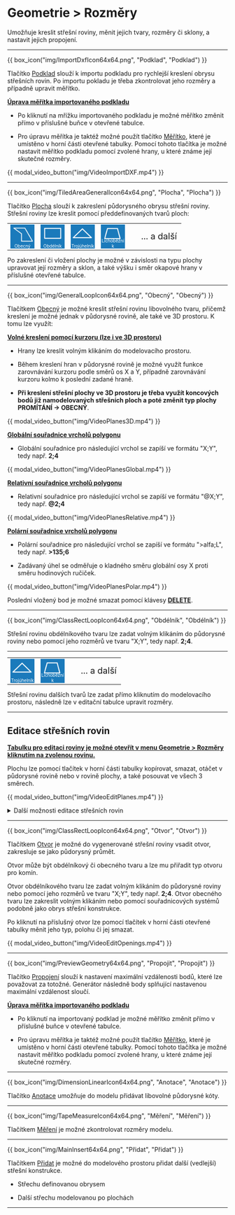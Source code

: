 
<h1>Geometrie > Rozměry</h1>

  <p>Umožňuje kreslit střešní roviny, měnit jejich tvary, rozměry či sklony, a nastavit jejich propojení.</p>

  <hr class="main"> <!-- Vodorovná čára jako oddělovač sekce -->

{{ box_icon("img/ImportDxfIcon64x64.png", "Podklad", "Podklad") }}

  <p>Tlačítko <u>Podklad</u> slouží k importu podkladu pro rychlejší kreslení obrysu střešních rovin. Po importu pokladu je třeba zkontrolovat jeho rozměry a případně upravit měřítko.</p>

  <p><b><u>Úprava měřítka importovaného podkladu</u></b></p>

<ul>
<p><li>
Po kliknutí na mřížku importovaného podkladu je možné měřítko změnit přímo v příslušné buňce v otevřené tabulce. 
</li></p>

<p><li>
Pro úpravu měřítka je taktéž možné použít tlačítko <u>Měřítko</u>, které je umístěno v horní části otevřené tabulky. Pomocí tohoto tlačítka je možné nastavit měřítko podkladu pomocí zvolené hrany, u které známe její skutečné rozměry.
</li></p>
</ul>

{{ modal_video_button("img/VideoImportDXF.mp4") }}

  <hr class="main"> <!-- Vodorovná čára jako oddělovač sekce -->

{{ box_icon("img/TiledAreaGeneralIcon64x64.png", "Plocha", "Plocha") }}

  <p>Tlačítko <u>Plocha</u> slouží k zakreslení půdorysného obrysu střešní roviny. Střešní roviny lze kreslit pomocí předdefinovaných tvarů ploch:</p>

  <table>
    <tr>
      <td>
        <div style="position: relative; width: 55px; height: 55px;">
          <img src="img/GeneralLoopIcon64x64.png" alt="GeneralLoopIcon64x64.png" width="55" height="55">
          <div style="position: absolute; bottom: 0; width: 100%; background: none; color: white; font-size: 10px; text-align: center;">
            Obecný
          </div>
        </div>
      </td>
      <td>
        <div style="position: relative; width: 55px; height: 55px;">
          <img src="img/ClassRectLoopIcon64x64.png" alt="ClassRectLoopIcon64x64.png" width="55" height="55">
          <div style="position: absolute; bottom: 0; width: 100%; background: none; color: white; font-size: 10px; text-align: center;">
            Obdélník
          </div>
        </div>
      </td>
      <td>
        <div style="position: relative; width: 55px; height: 55px;">
          <img src="img/ClassTriangleLoopIcon64x64.png" alt="ClassTriangleLoopIcon64x64.png" width="55" height="55">
          <div style="position: absolute; bottom: 0; width: 100%; background: none; color: white; font-size: 10px; text-align: center;">
            Trojúhelník
          </div>
        </div>
      </td>
      <td>
        <div style="position: relative; width: 55px; height: 55px;">
          <img src="img/ClassTrapezoidLoopIcon64x64.png" alt="ClassTrapezoidLoopIcon64x64.png" width="55" height="55">
          <div style="position: absolute; bottom: 0; width: 100%; background: none; color: white; font-size: 10px; text-align: center;">
            Lichoběžník
          </div>
        </div>
      </td>
      <td style="vertical-align: middle; font-size: 20px; padding-left: 30px">
        ... a další
      </td>
    </tr>
  </table>

  <p>Po zakreslení či vložení plochy je možné v závislosti na typu plochy upravovat její rozměry a sklon, a také výšku i směr okapové hrany v příslušné otevřené tabulce.</p>

  <hr> <!-- Vodorovná čára jako oddělovač sekce -->

{{ box_icon("img/GeneralLoopIcon64x64.png", "Obecný", "Obecný") }}

  <p>Tlačítkem <u>Obecný</u> je možné kreslit střešní rovinu libovolného tvaru, přičemž kreslení je možné jednak v půdorysné rovině, ale také ve 3D prostoru. K tomu lze využít:</p>

  <p><b><u>Volné kreslení pomocí kurzoru (lze i ve 3D prostoru)</u></b></p>
  <ul>
    <li><p>Hrany lze kreslit volným klikáním do modelovacího prostoru.</p></li>
    <li><p>Během kreslení hran v půdorysné rovině je možné využít funkce zarovnávání kurzoru podle směrů os X a Y, případně zarovnávání kurzoru kolmo k poslední zadané hraně.</p></li>
    <li><p><b>Při kreslení střešní plochy ve 3D prostoru je třeba využít koncových bodů již namodelovaných střešních ploch a poté změnit typ plochy PROMÍTÁNÍ -> OBECNÝ</b>.
  </ul>

{{ modal_video_button("img/VideoPlanes3D.mp4") }}

  <p><b><u>Globální souřadnice vrcholů polygonu</u></b></p>
  <ul>
    <li><p>Globální souřadnice pro následující vrchol se zapíší ve formátu "X;Y", tedy např. <b>2;4</b></p></li>
  </ul>

{{ modal_video_button("img/VideoPlanesGlobal.mp4") }}

  <p><b><u>Relativní souřadnice vrcholů polygonu</u></b></p>
  <ul>
    <li><p>Relativní souřadnice pro následující vrchol se zapíší ve formátu "@X;Y", tedy např. <b>@2;4</b></p></li>
  </ul>

{{ modal_video_button("img/VideoPlanesRelative.mp4") }}

  <p><b><u>Polární souřadnice vrcholů polygonu</u></b></p>
  <ul>
    <li><p>Polární souřadnice pro následující vrchol se zapíší ve formátu "&gt;alfa;L", tedy např. <b>&gt;135;6</b></p></li>
    <li><p>Zadávaný úhel se odměřuje o kladného směru globální osy X proti směru hodinových ručiček.</p></li>
  </ul>

{{ modal_video_button("img/VideoPlanesPolar.mp4") }}

  <p>Poslední vložený bod je možné smazat pomocí klávesy <b><u>DELETE</u></b>.</p>

  <hr> <!-- Vodorovná čára jako oddělovač sekce -->

{{ box_icon("img/ClassRectLoopIcon64x64.png", "Obdélník", "Obdélník") }}

  <p>Střešní rovinu obdélníkového tvaru lze zadat volným klikáním do půdorysné roviny nebo pomocí jeho rozměrů ve tvaru "X;Y", tedy např. <b>2;4</b>.</p>

  <hr> <!-- Vodorovná čára jako oddělovač sekce -->

  <table>
    <tr>
      <td>
        <div style="position: relative; width: 55px; height: 55px;">
          <img src="img/ClassTriangleLoopIcon64x64.png" alt="ClassTriangleLoopIcon64x64.png" width="55" height="55">
          <div style="position: absolute; bottom: 0; width: 100%; background: none; color: white; font-size: 10px; text-align: center;">
            Trojúhelník
          </div>
        </div>
      </td>
      <td>
        <div style="position: relative; width: 55px; height: 55px;">
          <img src="img/ClassTrapezoidLoopIcon64x64.png" alt="ClassTrapezoidLoopIcon64x64.png" width="55" height="55">
          <div style="position: absolute; bottom: 0; width: 100%; background: none; color: white; font-size: 10px; text-align: center;">
            Lichoběžník
          </div>
        </div>
      </td>
      <td style="vertical-align: middle; font-size: 20px; padding-left: 30px">
        ... a další
      </td>
    </tr>
  </table>

  <p>Střešní rovinu dalších tvarů lze zadat přímo kliknutím do modelovacího prostoru, následně lze v editační tabulce upravit rozměry.</p>

  <hr class="main"> <!-- Vodorovná čára jako oddělovač sekce -->

  <h2>Editace střešních rovin</h2>

  <p><b><u>Tabulku pro editaci roviny je možné otevřít v menu Geometrie > Rozměry kliknutím na zvolenou rovinu.</u></b></p>

  <p>Plochu lze pomocí tlačítek v horní části tabulky kopírovat, smazat, otáčet v půdorysné rovině nebo v rovině plochy, a také posouvat ve všech 3 směrech.</p>

{{ modal_video_button("img/VideoEditPlanes.mp4") }}

<details>
  <summary>
    <span>Další možnosti editace střešních rovin</span>
  </summary>
{{ include_md("__sub_Geometry_Dimension_Plane.md") }}
</details>

  <hr class="main"> <!-- Vodorovná čára jako oddělovač sekce -->

{{ box_icon("img/ClassRectLoopIcon64x64.png", "Otvor", "Otvor") }}

  <p>Tlačítkem <u>Otvor</u> je možné do vygenerované střešní roviny vsadit otvor, zakresluje se jako půdorysný průmět.</p>
  <p>Otvor může být obdélníkový či obecného tvaru a lze mu přiřadit typ otvoru pro komín.</p>
  <p>Otvor obdélníkového tvaru lze zadat volným klikáním do půdorysné roviny nebo pomocí jeho rozměrů ve tvaru "X;Y", tedy např. <b>2;4</b>. Otvor obecného tvaru lze zakreslit volným klikáním nebo pomocí souřadnicových systémů podobně jako obrys střešní konstrukce.</p>
  <p>Po kliknutí na příslušný otvor lze pomocí tlačítek v horní části otevřené tabulky měnit jeho typ, polohu či jej smazat.</p>

{{ modal_video_button("img/VideoEditOpenings.mp4") }}



  <hr class="main"> <!-- Vodorovná čára jako oddělovač sekce -->

{{ box_icon("img/PreviewGeometry64x64.png", "Propojit", "Propojit") }}

  <p>Tlačítko <u>Propojení</u> slouží k nastavení maximální vzdálenosti bodů, které lze považovat za totožné. Generátor následně body splňující nastavenou maximální vzdálenost sloučí.</p>

  <p><b><u>Úprava měřítka importovaného podkladu</u></b></p>
  <ul>
    <li><p>Po kliknutí na importovaný podklad je možné měřítko změnit přímo v příslušné buňce v otevřené tabulce.</p></li>
    <li><p>Pro úpravu měřítka je taktéž možné použít tlačítko <u>Měřítko</u>, které je umístěno v horní části otevřené tabulky. Pomocí tohoto tlačítka je možné nastavit měřítko podkladu pomocí zvolené hrany, u které známe její skutečné rozměry.</p></li>
  </ul>

  <hr class="main"> <!-- Vodorovná čára jako oddělovač sekce -->

{{ box_icon("img/DimensionLinearIcon64x64.png", "Anotace", "Anotace") }}

  <p>Tlačítko <u>Anotace</u> umožňuje do modelu přidávat libovolné půdorysné kóty.</p>

  <hr class="main"> <!-- Vodorovná čára jako oddělovač sekce -->

{{ box_icon("img/TapeMeasureIcon64x64.png", "Měření", "Měření") }}

  <p>Tlačítkem <u>Měření</u> je možné zkontrolovat rozměry modelu.</p>

  <hr class="main"> <!-- Vodorovná čára jako oddělovač sekce -->

{{ box_icon("img/MainInsert64x64.png", "Přidat", "Přidat") }}

  <p>Tlačítkem <u>Přidat</u> je možné do modelového prostoru přidat další (vedlejší) střešní konstrukce.</p>
  <ul>
    <li><p>Střechu definovanou obrysem</p></li>
    <li><p>Další střechu modelovanou po plochách</p></li>
  </ul>

  <hr class="main"> <!-- Vodorovná čára jako oddělovač sekce -->

<!-- product: HiStruct Roofs -->
